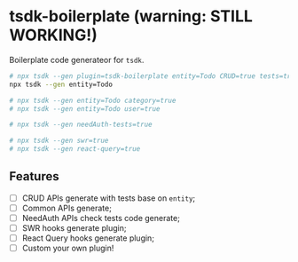 # tsdk-boilerplate (warning: STILL WORKING!)

Boilerplate code generateor for `tsdk`.

```bash
# npx tsdk --gen plugin=tsdk-boilerplate entity=Todo CRUD=true tests=true category=false user=false
npx tsdk --gen entity=Todo

# npx tsdk --gen entity=Todo category=true
# npx tsdk --gen entity=Todo user=true

# npx tsdk --gen needAuth-tests=true

# npx tsdk --gen swr=true
# npx tsdk --gen react-query=true

```

## Features

- [ ] CRUD APIs generate with tests base on `entity`;
- [ ] Common APIs generate;
- [ ] NeedAuth APIs check tests code generate;
- [ ] SWR hooks generate plugin;
- [ ] React Query hooks generate plugin;
- [ ] Custom your own plugin!
